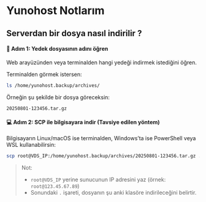 # Yunohost Notlarım

## Serverdan bir dosya nasıl indirilir ?

#### 🚀 Adım 1: Yedek dosyasının adını öğren

Web arayüzünden veya terminalden hangi yedeği indirmek istediğini öğren.

Terminalden görmek istersen:

```bash
ls /home/yunohost.backup/archives/
```

Örneğin şu şekilde bir dosya göreceksin:

```
20250801-123456.tar.gz
```

#### 💻 Adım 2: SCP ile bilgisayara indir (Tavsiye edilen yöntem)

Bilgisayarın Linux/macOS ise terminalden, Windows’ta ise PowerShell veya WSL kullanabilirsin:

```bash
scp root@VDS_IP:/home/yunohost.backup/archives/20250801-123456.tar.gz .
```

> Not:
>
> - `root@VDS_IP` yerine sunucunun IP adresini yaz (örnek: `root@123.45.67.89`)
> - Sonundaki `.` işareti, dosyanın şu anki klasöre indirileceğini belirtir.
